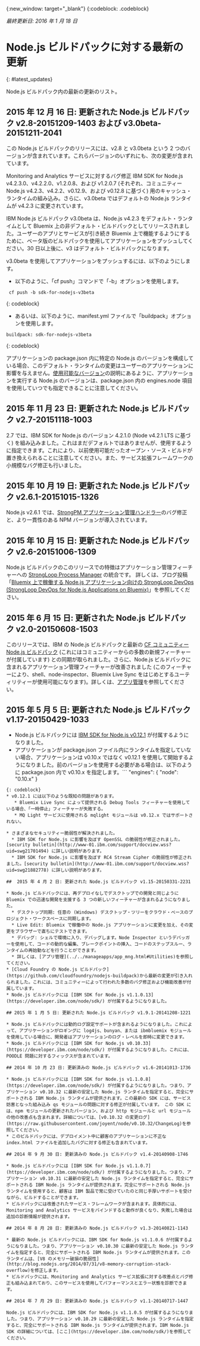 {:new_window: target="_blank"}
{:codeblock: .codeblock}

*最終更新日: 2016 年 1 月 18 日*

# Node.js ビルドパックに対する最新の更新
{: #latest_updates}

Node.js ビルドパック内の最新の更新のリスト。

## 2015 年 12 月 16 日: 更新された Node.js ビルドパック v2.8-20151209-1403 および v3.0beta-20151211-2041

この Node.js ビルドパックのリリースには、v2.8 と v3.0beta という 2 つのバージョンが含まれています。これらバージョンのいずれにも、次の変更が含まれています。

Monitoring and Analytics サービスに対するバグ修正
IBM SDK for Node.js v4.2.3.0、v4.2.2.0、v1.2.0.8、および v1.2.0.7 (それぞれ、コミュニティー Node.js v4.2.3、v4.2.2、v0.12.9、および v0.12.8 に基づく) 用のキャッシュ・ランタイムの組み込み。さらに、v3.0beta ではデフォルトの Node.js ランタイムが v4.2.3 に変更されています。

IBM Node.js ビルドパック v3.0beta は、Node.js v4.2.3 をデフォルト・ランタイムとして Bluemix 上の非デフォルト・ビルドパックとしてリリースされました。ユーザーのアプリとサービスが引き続き Bluemix 上で機能するようにするために、ベータ版のビルドパックを使用してアプリケーションをプッシュしてください。30 日以上後に、v3 はデフォルト・ビルドパックになります。

v3.0beta を使用してアプリケーションをプッシュするには、以下のようにします。

* 以下のように、「cf push」コマンドで「-b」オプションを使用します。
```
 cf push -b sdk-for-nodejs-v3beta
```
{: codeblock}
* あるいは、以下のように、manifest.yml ファイルで「buildpack」オプションを使用します。
```
buildpack: sdk-for-nodejs-v3beta
```
{: codeblock}

アプリケーションの package.json 内に特定の Node.js のバージョンを構成している場合、このデフォルト・ランタイムの変更はユーザーのアプリケーションに影響を与えません。[使用可能なバージョン](index.html#available_versions)の説明にあるように、アプリケーションを実行する Node.js のバージョンは、package.json 内の engines.node 項目を使用していつでも指定できることに注意してください。

## 2015 年 11 月 23 日: 更新された Node.js ビルドパック v2.7-20151118-1003

2.7 では、IBM SDK for Node.js のバージョン 4.2.1.0 (Node v4.2.1 LTS に基づく) を組み込みました。これはまだデフォルトではありませんが、使用するように指定できます。これにより、以前使用可能だったオープン・ソース・ビルドが置き換えられることに注意してください。また、サービス拡張フレームワークの小規模なバグ修正も行いました。

## 2015 年 10 月 19 日: 更新された Node.js ビルドパック v2.6.1-20151015-1326

Node.js v2.6.1 では、[StrongPM アプリケーション管理ハンドラー](https://developer.ibm.com/bluemix/2015/10/15/strongloop-devops-on-bluemix/)のバグ修正と、より一貫性のある NPM バージョンが導入されています。

## 2015 年 10 月 15 日: 更新された Node.js ビルドパック v2.6-20151006-1309

Node.js ビルドパックのこのリリースでの特徴はアプリケーション管理フィーチャーへの [StrongLoop Process Manager](https://strong-pm.io) の統合です。
詳しくは、ブログ投稿「[Bluemix 上で稼働する Node.js アプリケーション向けの StrongLoop DevOps (StrongLoop DevOps for Node.js Applications on Bluemix)](https://developer.ibm.com/bluemix/2015/10/15/strongloop-devops-on-bluemix/)」を参照してください。

## 2015 年 6 月 15 日: 更新された Node.js ビルドパック v2.0-20150608-1503

このリリースでは、IBM の Node.js ビルドパックと最新の [CF コミュニティー Node.js ビルドパック](https://github.com/cloudfoundry/nodejs-buildpack) (これにはコミュニティーからの多数の新規フィーチャーが付属しています) との同期が取られました。さらに、Node.js ビルドパックに含まれるアプリケーション管理フィーチャーが改善されました (このフィーチャーにより、shell、node-inspector、Bluemix Live Sync をはじめとするユーティリティーが使用可能になります)。詳しくは、[アプリ管理](../../manageapps/app_mng.html)を参照してください。

## 2015 年 5 月 5 日: 更新された Node.js ビルドパック v1.17-20150429-1033

* Node.js ビルドパックには [IBM SDK for Node.js v0.12.1](https://developer.ibm.com/node/sdk/) が付属するようになりました。
* アプリケーションが package.json ファイル内にランタイムを指定していない場合、アプリケーションは v0.10.x ではなく v0.12.1 を使用して開始するようになりました。前のバージョンを使用する必要がある場合は、以下のように package.json 内で v0.10.x を指定します。```
   "engines": {
"node": "0.10.x"
}
```
{: codeblock}
* v0.12.1 には以下のような既知の問題があります。
   * Bluemix Live Sync によって提供される Debug Tools フィーチャーを使用している場合、「一時停止」フィーチャーが失敗する。
   * MQ Light サービスに使用される mqlight モジュールは v0.12.x ではサポートされない。

* さまざまなセキュリティー脆弱性が解決されました。
  * IBM SDK for Node.js に影響を及ぼす OpenSSL の脆弱性が修正されました。[security bulletin](http://www-01.ibm.com/support/docview.wss?uid=swg21701494) に詳しい説明があります。
  * IBM SDK for Node.js に影響を及ぼす RC4 Stream Cipher の脆弱性が修正されました。[security bulletin](http://www-01.ibm.com/support/docview.wss?uid=swg21882778) に詳しい説明があります。

##  2015 年 4 月 2 日: 更新された Node.js ビルドパック v1.15-20150331-2231

* Node.js ビルドパックには、再デプロイなしでデスクトップでの開発と同じように Bluemix での迅速な開発を支援する 3 つの新しいフィーチャーが含まれるようになりました。
  * デスクトップ同期: 任意の (Windows) デスクトップ・ツリーをクラウド・ベースのプロジェクト・ワークスペースに同期します。
  * Live Edit: Bluemix で稼働中の Node.js アプリケーションに変更を加え、その変更をブラウザーで直ちにテストできます。
  * デバッグ: シェルで環境に入り、デバッグします。Node Inspector というデバッガーを使用して、コードの動的な編集、ブレークポイントの挿入、コードのステップスルー、ランタイムの再始動などを行うことができます。
  * 詳しくは、[アプリ管理](../../manageapps/app_mng.html#Utilities)を参照してください。
* [Cloud Foundry の Node.js ビルドパック](https://github.com/cloudfoundry/nodejs-buildpack)から最新の変更が引き入れられました。これには、コミュニティーによって行われた多数のバグ修正および機能改善が付属しています。
* Node.js ビルドパックには [IBM SDK for Node.js v1.1.0.13](https://developer.ibm.com/node/sdk/) が付属するようになりました。

## 2015 年 1 月 5 日: 更新された Node.js ビルドパック v1.9.1-20141208-1221

* Node.js ビルドパックには動的ログ設定サポートが含まれるようになりました。これによって、アプリケーションがロギングに log4js、bunyan、または ibmbluemix モジュールを使用している場合に、開発者はアプリケーションのログ・レベルを即時に変更できます。
* Node.js ビルドパックには [IBM SDK for Node.js v0.10.33](https://developer.ibm.com/node/sdk/) が付属するようになりました。これには、POODLE 問題に対するフィックスが含まれています。

## 2014 年 10 月 23 日: 更新済みの Node.js ビルドパック v1.6-20141013-1736

* Node.js ビルドパックには [IBM SDK for Node.js v1.1.0.8](https://developer.ibm.com/node/sdk/) が付属するようになりました。つまり、アプリケーション v0.10.32 に最新の安定した Node.js ランタイムを指定すると、完全にサポートされる IBM Node.js ランタイムが提供されます。この最新の SDK には、サービス妨害となった組み込み qs モジュールの問題に対する修正が付属しています。 この SDK には、npm モジュールの更新されたバージョン、および http モジュールと url モジュールの他の改善点も含まれます。詳細については、[v0.10.32 の変更ログ](https://raw.githubusercontent.com/joyent/node/v0.10.32/ChangeLog)を参照してください。 
* このビルドパックには、デプロイメント中に顧客のアプリケーションに不正な index.html ファイルを追加したバグに対する修正も含まれています。

## 2014 年 9 月 30 日: 更新済みの Node.js ビルドパック v1.4-20140908-1746

* Node.js ビルドパックには [IBM SDK for Node.js v1.1.0.7](https://developer.ibm.com/node/sdk/) が付属するようになりました。つまり、アプリケーション v0.10.31 に最新の安定した Node.js ランタイムを指定すると、完全にサポートされる IBM Node.js ランタイムが提供されます。完全にサポートされる Node.js ランタイムを使用すると、顧客は IBM 製品で常に受けていたのと同じ手厚いサポートを受けながら、ビルドすることができます。
* ビルドパックには改善されたサービス・フレームワークが含まれます。具体的には、Monitoring and Analytics サービスをバインドすると動作が良くなり、失敗した場合は追加の診断情報が提供されます。

## 2014 年 8 月 28 日: 更新済みの Node.js ビルドパック v1.3-20140821-1143

* 最新の Node.js ビルドパックには、IBM SDK for Node.js v1.1.0.6 が付属するようになりました。つまり、アプリケーション v0.10.30 に最新の安定した Node.js ランタイムを指定すると、完全にサポートされる IBM Node.js ランタイムが提供されます。このランタイムは、[V8 のメモリー破損の脆弱性](http://blog.nodejs.org/2014/07/31/v8-memory-corruption-stack-overflow)を修正します。
* ビルドパックには、Monitoring and Analytics サービス拡張に対する改善点とバグ修正も組み込まれており、このサービスを使用してパフォーマンスとエラー状態を診断できます。

## 2014 年 7 月 29 日: 更新済みの Node.js ビルドパック v1.1-20140717-1447

Node.js ビルドパックには、IBM SDK for Node.js v1.1.0.5 が付属するようになりました。つまり、アプリケーション v0.10.29 に最新の安定した Node.js ランタイムを指定すると、完全にサポートされる IBM Node.js ランタイムが提供されます。IBM Node.js SDK の詳細については、[ここ](https://developer.ibm.com/node/sdk/)を参照してください。
